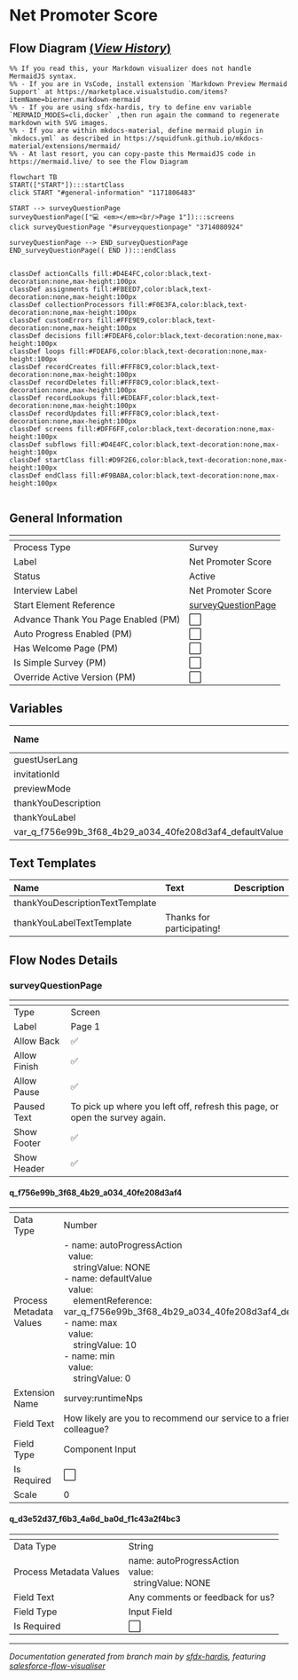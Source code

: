 # Net Promoter Score

## Flow Diagram [(_View History_)](net_promoter_score-history.md)

```mermaid
%% If you read this, your Markdown visualizer does not handle MermaidJS syntax.
%% - If you are in VsCode, install extension `Markdown Preview Mermaid Support` at https://marketplace.visualstudio.com/items?itemName=bierner.markdown-mermaid
%% - If you are using sfdx-hardis, try to define env variable `MERMAID_MODES=cli,docker` ,then run again the command to regenerate markdown with SVG images.
%% - If you are within mkdocs-material, define mermaid plugin in `mkdocs.yml` as described in https://squidfunk.github.io/mkdocs-material/extensions/mermaid/
%% - At last resort, you can copy-paste this MermaidJS code in https://mermaid.live/ to see the Flow Diagram

flowchart TB
START(["START"]):::startClass
click START "#general-information" "1171806483"

START --> surveyQuestionPage
surveyQuestionPage(["💻 <em></em><br/>Page 1"]):::screens
click surveyQuestionPage "#surveyquestionpage" "3714080924"

surveyQuestionPage --> END_surveyQuestionPage
END_surveyQuestionPage(( END )):::endClass


classDef actionCalls fill:#D4E4FC,color:black,text-decoration:none,max-height:100px
classDef assignments fill:#FBEED7,color:black,text-decoration:none,max-height:100px
classDef collectionProcessors fill:#F0E3FA,color:black,text-decoration:none,max-height:100px
classDef customErrors fill:#FFE9E9,color:black,text-decoration:none,max-height:100px
classDef decisions fill:#FDEAF6,color:black,text-decoration:none,max-height:100px
classDef loops fill:#FDEAF6,color:black,text-decoration:none,max-height:100px
classDef recordCreates fill:#FFF8C9,color:black,text-decoration:none,max-height:100px
classDef recordDeletes fill:#FFF8C9,color:black,text-decoration:none,max-height:100px
classDef recordLookups fill:#EDEAFF,color:black,text-decoration:none,max-height:100px
classDef recordUpdates fill:#FFF8C9,color:black,text-decoration:none,max-height:100px
classDef screens fill:#DFF6FF,color:black,text-decoration:none,max-height:100px
classDef subflows fill:#D4E4FC,color:black,text-decoration:none,max-height:100px
classDef startClass fill:#D9F2E6,color:black,text-decoration:none,max-height:100px
classDef endClass fill:#F9BABA,color:black,text-decoration:none,max-height:100px


```

<!-- Flow description -->

## General Information

|<!-- -->|<!-- -->|
|:---|:---|
|Process Type| Survey|
|Label|Net Promoter Score|
|Status|Active|
|Interview Label|Net Promoter Score|
|Start Element Reference|[surveyQuestionPage](#surveyquestionpage)|
|Advance Thank You Page Enabled (PM)|⬜|
|Auto Progress Enabled (PM)|⬜|
|Has Welcome Page (PM)|⬜|
|Is Simple Survey (PM)|⬜|
|Override Active Version (PM)|⬜|


## Variables

|Name|Data Type|Is Collection|Is Input|Is Output|Object Type|Description|
|:-- |:--:|:--:|:--:|:--:|:--:|:--  |
|guestUserLang|String|⬜|✅|✅|<!-- -->|<!-- -->|
|invitationId|String|⬜|✅|✅|<!-- -->|<!-- -->|
|previewMode|Boolean|⬜|✅|✅|<!-- -->|<!-- -->|
|thankYouDescription|String|⬜|✅|✅|<!-- -->|<!-- -->|
|thankYouLabel|String|⬜|✅|✅|<!-- -->|<!-- -->|
|var_q_f756e99b_3f68_4b29_a034_40fe208d3af4_defaultValue|Number|⬜|✅|⬜|<!-- -->|<!-- -->|


## Text Templates

|Name|Text|Description|
|:-- |:-- |:--  |
|thankYouDescriptionTextTemplate||<!-- -->|
|thankYouLabelTextTemplate|Thanks for participating!|<!-- -->|


## Flow Nodes Details

### surveyQuestionPage

|<!-- -->|<!-- -->|
|:---|:---|
|Type|Screen|
|Label|Page 1|
|Allow Back|✅|
|Allow Finish|✅|
|Allow Pause|✅|
|Paused Text|To pick up where you left off, refresh this page, or open the survey again.|
|Show Footer|✅|
|Show Header|✅|


#### q_f756e99b_3f68_4b29_a034_40fe208d3af4

|<!-- -->|<!-- -->|
|:---|:---|
|Data Type|Number|
|Process Metadata Values|- name: autoProgressAction<br/>&nbsp;&nbsp;value:<br/>&nbsp;&nbsp;&nbsp;&nbsp;stringValue: NONE<br/>- name: defaultValue<br/>&nbsp;&nbsp;value:<br/>&nbsp;&nbsp;&nbsp;&nbsp;elementReference: var_q_f756e99b_3f68_4b29_a034_40fe208d3af4_defaultValue<br/>- name: max<br/>&nbsp;&nbsp;value:<br/>&nbsp;&nbsp;&nbsp;&nbsp;stringValue: 10<br/>- name: min<br/>&nbsp;&nbsp;value:<br/>&nbsp;&nbsp;&nbsp;&nbsp;stringValue: 0<br/>|
|Extension Name|survey:runtimeNps|
|Field Text|How likely are you to recommend our service to a friend or colleague?|
|Field Type| Component Input|
|Is Required|⬜|
|Scale|0|




#### q_d3e52d37_f6b3_4a6d_ba0d_f1c43a2f4bc3

|<!-- -->|<!-- -->|
|:---|:---|
|Data Type|String|
|Process Metadata Values|name: autoProgressAction<br/>value:<br/>&nbsp;&nbsp;stringValue: NONE<br/>|
|Field Text|Any comments or feedback for us?|
|Field Type| Input Field|
|Is Required|⬜|








___

_Documentation generated from branch main by [sfdx-hardis](https://sfdx-hardis.cloudity.com), featuring [salesforce-flow-visualiser](https://github.com/toddhalfpenny/salesforce-flow-visualiser)_